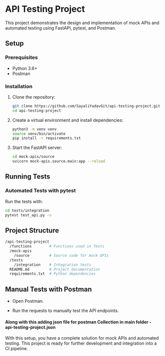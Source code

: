 # API Testing Project

This project demonstrates the design and implementation of mock APIs and automated testing using FastAPI, pytest, and Postman.

## Setup

### Prerequisites
- Python 3.6+
- Postman

### Installation
1. Clone the repository:
    ```bash
    git clone https://github.com/SayaliYadavGit/api-testing-project.git
    cd api-testing-project
    ```

2. Create a virtual environment and install dependencies:
    ```bash
    python3 -m venv venv
    source venv/bin/activate
    pip install -r requirements.txt
    ```

3. Start the FastAPI server:
    ```bash
    cd mock-apis/source
    uvicorn mock-apis.source.main:app --reload
    ```

## Running Tests

### Automated Tests with pytest
Run the tests with:
```bash
cd tests/integration 
pytest test_api.py -v
 ```

## Project Structure
```bash
/api-testing-project
  /functions        # Functions used in Tests
  /mock-apis
    /source         # Source code for mock APIs
  /tests
    /integration    # Integration tests
  README.md         # Project documentation
  requirements.txt  # Python dependencies
 ```

## Manual Tests with Postman
- Open Postman.

- Run the requests to manually test the API endpoints.

#### Along with this adding json file for postman Collection in main folder - api-testing-project.json

With this setup, you have a complete solution for mock APIs and automated testing. This project is ready for further development and integration into a CI pipeline.

